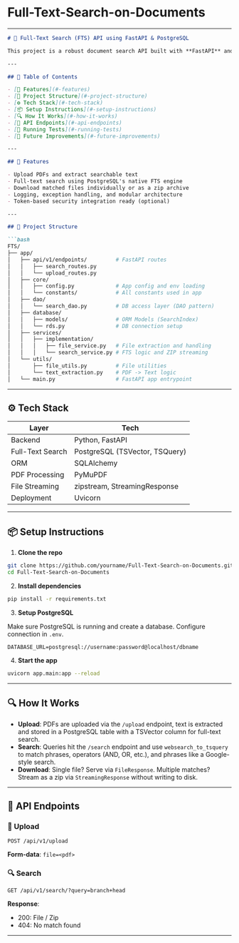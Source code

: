 # Full-Text-Search-on-Documents

---

```markdown
# 🧠 Full-Text Search (FTS) API using FastAPI & PostgreSQL

This project is a robust document search API built with **FastAPI** and **PostgreSQL Full-Text Search (FTS)**. It enables users to **upload documents**, **extract text**, and **perform efficient full-text searches** across large corpora of PDFs. Matched documents can be downloaded directly or as a zip archive.

---

## 📑 Table of Contents

- [🚀 Features](#-features)
- [📂 Project Structure](#-project-structure)
- [⚙️ Tech Stack](#️-tech-stack)
- [📦 Setup Instructions](#-setup-instructions)
- [🔍 How It Works](#-how-it-works)
- [📌 API Endpoints](#-api-endpoints)
- [🧪 Running Tests](#-running-tests)
- [📌 Future Improvements](#-future-improvements)

---

## 🚀 Features

- Upload PDFs and extract searchable text
- Full-text search using PostgreSQL's native FTS engine
- Download matched files individually or as a zip archive
- Logging, exception handling, and modular architecture
- Token-based security integration ready (optional)

---

## 📂 Project Structure

```bash
FTS/
├── app/
│   ├── api/v1/endpoints/         # FastAPI routes
│   │   ├── search_routes.py
│   │   └── upload_routes.py
│   ├── core/
│   │   ├── config.py             # App config and env loading
│   │   └── constants/            # All constants used in app
│   ├── dao/
│   │   └── search_dao.py         # DB access layer (DAO pattern)
│   ├── database/
│   │   ├── models/               # ORM Models (SearchIndex)
│   │   └── rds.py                # DB connection setup
│   ├── services/
│   │   ├── implementation/
│   │   │   ├── file_service.py   # File extraction and handling
│   │   │   └── search_service.py # FTS logic and ZIP streaming
│   └── utils/
│       ├── file_utils.py         # File utilities
│       └── text_extraction.py    # PDF -> Text logic
│   └── main.py                   # FastAPI app entrypoint
```

---

## ⚙️ Tech Stack

| Layer            | Tech                          |
|------------------|-------------------------------|
| Backend          | Python, FastAPI               |
| Full-Text Search | PostgreSQL (TSVector, TSQuery)|
| ORM              | SQLAlchemy                    |
| PDF Processing   | PyMuPDF                       |
| File Streaming   | zipstream, StreamingResponse  |
| Deployment       | Uvicorn                       |

---

## 📦 Setup Instructions

1. **Clone the repo**

```bash
git clone https://github.com/yourname/Full-Text-Search-on-Documents.git
cd Full-Text-Search-on-Documents
```

2. **Install dependencies**

```bash
pip install -r requirements.txt
```

3. **Setup PostgreSQL**

Make sure PostgreSQL is running and create a database. Configure connection in `.env`.

```env
DATABASE_URL=postgresql://username:password@localhost/dbname
```

4. **Start the app**

```bash
uvicorn app.main:app --reload
```

---

## 🔍 How It Works

- **Upload**: PDFs are uploaded via the `/upload` endpoint, text is extracted and stored in a PostgreSQL table with a TSVector column for full-text search.
- **Search**: Queries hit the `/search` endpoint and use `websearch_to_tsquery` to match phrases, operators (AND, OR, etc.), and phrases like a Google-style search.
- **Download**: Single file? Serve via `FileResponse`. Multiple matches? Stream as a zip via `StreamingResponse` without writing to disk.

---

## 📌 API Endpoints

### 🔼 Upload

```http
POST /api/v1/upload
```
**Form-data**: `file=<pdf>`

### 🔍 Search

```http
GET /api/v1/search/?query=branch+head
```
**Response**:
- 200: File / Zip
- 404: No match found

---
